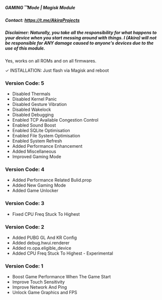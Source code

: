 ##### GAMING乛Mode | Magisk Module

##### Contact: https://t.me/AkiraProjects

##### Disclaimer: Naturally, you take all the responsibility for what happens to your device when you start messing around with things. I (Akira) will not be responsible for ANY damage caused to anyone's devices due to the use of this module.

Yes, works on all ROMs and on all firmwares.

✓ INSTALLATION: Just flash via Magisk and reboot

### Version Code: 5

- Disabled Thermals
- Disabled Kernel Panic
- Disabled Gesture Vibration
- Disabled Wakelock
- Disabled Debugging
- Enabled TCP Available Congestion Control
- Enabled Sound Boost
- Enabled SQLite Optimisation
- Enabled File System Optimisation
- Enabled System Refresh
- Added Performance Enhancement
- Added Miscellaneous
- Improved Gaming Mode

### Version Code: 4

- Added Performance Related Bulid.prop
- Added New Gaming Mode
- Added Game Unlocker

### Version Code: 3

- Fixed CPU Freq Stuck To Highest

### Version Code: 2

- Added PUBG GL And KR Config
- Added debug.hwui.renderer
- Added ro.opa.eligible_device
- Added CPU Freq Stuck To Highest - Experimental

### Version Code: 1 

- Boost Game Performance When The Game Start
- Improve Touch Sensitivity
- Improve Network And Ping
- Unlock Game Graphics and FPS
